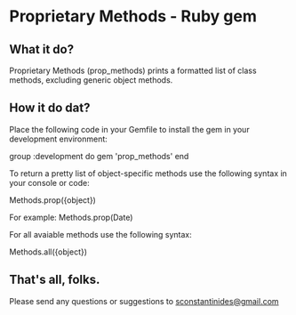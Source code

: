 
# Proprietary Methods - Ruby gem

## What it do?

Proprietary Methods (prop_methods) prints a formatted list of class methods, excluding generic object methods.

## How it do dat?

Place the following code in your Gemfile to install the gem in your development environment:

  group :development do
    gem 'prop_methods'
  end

To return a pretty list of object-specific methods use the following syntax in your console or code:

  Methods.prop({object})

  For example: Methods.prop(Date)

For all avaiable methods use the following syntax:

  Methods.all({object})

## That's all, folks.

Please send any questions or suggestions to sconstantinides@gmail.com
